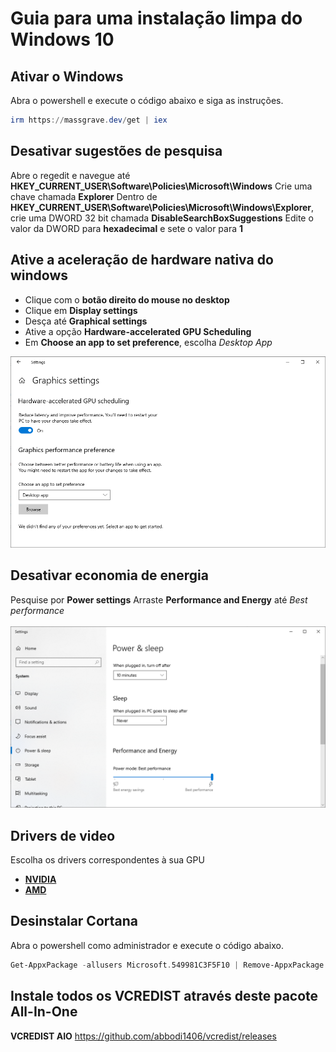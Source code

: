 # Guia para uma instalação limpa do Windows 10

## Ativar o Windows
Abra o powershell e execute o código abaixo e siga as instruções.
```powershell
irm https://massgrave.dev/get | iex
```
## Desativar sugestões de pesquisa
Abre o regedit e navegue até **HKEY_CURRENT_USER\Software\Policies\Microsoft\Windows**
Crie uma chave chamada **Explorer**
Dentro de **HKEY_CURRENT_USER\Software\Policies\Microsoft\Windows\Explorer**, crie uma DWORD 32 bit chamada **DisableSearchBoxSuggestions**
Edite o valor da DWORD para **hexadecimal** e sete o valor para **1**


## Ative a aceleração de hardware nativa do windows
- Clique com o **botão direito do mouse no desktop**
- Clique em **Display settings**
- Desça até **Graphical settings**
- Ative a opção **Hardware-accelerated GPU Scheduling**
- Em **Choose an app to set preference**, escolha *Desktop App*
<img src="https://raw.githubusercontent.com/pedrobartolini/new-windows-guide/main/hardware-accel.png" width="800">

## Desativar economia de energia
Pesquise por **Power settings**
Arraste **Performance and Energy** até *Best performance*<br><br>
<img src="https://raw.githubusercontent.com/pedrobartolini/new-windows-guide/main/power-settings.png" width="800">


## Drivers de video
Escolha os drivers correspondentes à sua GPU

- [**NVIDIA**](https://www.nvidia.com/download/index.aspx)
- [**AMD**](https://www.amd.com/en/support)


## Desinstalar Cortana
Abra o powershell como administrador e execute o código abaixo.
```powershell
Get-AppxPackage -allusers Microsoft.549981C3F5F10 | Remove-AppxPackage
```

## Instale todos os VCREDIST através deste pacote All-In-One
**VCREDIST AIO** https://github.com/abbodi1406/vcredist/releases



